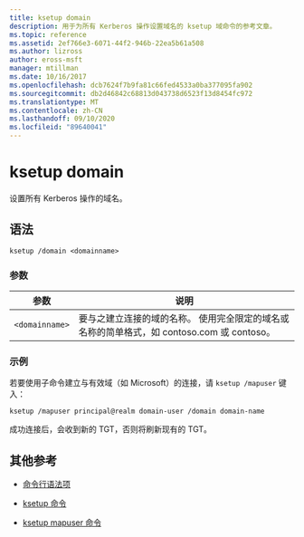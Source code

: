 ```yaml
---
title: ksetup domain
description: 用于为所有 Kerberos 操作设置域名的 ksetup 域命令的参考文章。
ms.topic: reference
ms.assetid: 2ef766e3-6071-44f2-946b-22ea5b61a508
ms.author: lizross
author: eross-msft
manager: mtillman
ms.date: 10/16/2017
ms.openlocfilehash: dcb7624f7b9fa81c66fed4533a0ba377095fa902
ms.sourcegitcommit: db2d46842c68813d043738d6523f13d8454fc972
ms.translationtype: MT
ms.contentlocale: zh-CN
ms.lasthandoff: 09/10/2020
ms.locfileid: "89640041"
---
```

# <a name="ksetup-domain"></a>ksetup domain

设置所有 Kerberos 操作的域名。

## <a name="syntax"></a>语法

```
ksetup /domain <domainname>
```

### <a name="parameters"></a>参数

| 参数 | 说明 |
| --------- | ----------- |
| `<domainname>` | 要与之建立连接的域的名称。 使用完全限定的域名或名称的简单格式，如 contoso.com 或 contoso。|

### <a name="examples"></a>示例

若要使用子命令建立与有效域（如 Microsoft）的连接，请 `ksetup /mapuser` 键入：

```
ksetup /mapuser principal@realm domain-user /domain domain-name
```

成功连接后，会收到新的 TGT，否则将刷新现有的 TGT。

## <a name="additional-references"></a>其他参考

- [命令行语法项](command-line-syntax-key.md)

- [ksetup 命令](ksetup.md)

- [ksetup mapuser 命令](ksetup-mapuser.md)